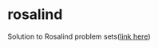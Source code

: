# rosalind
Solution to Rosalind problem sets([link here](http://rosalind.info/problems/list-view/))
